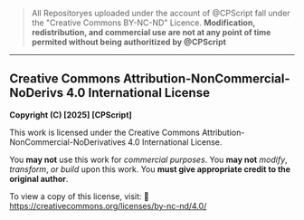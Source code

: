 > All Repositoryes uploaded under the account of @CPScript fall under the "Creative Commons BY-NC-ND" Licence. **Modification, redistribution, and commercial use are not at any point of time permited without being authoritized by @CPScript**

---

## Creative Commons Attribution-NonCommercial-NoDerivs 4.0 International License
**Copyright (C) [2025] [CPScript]**

This work is licensed under the Creative Commons Attribution-NonCommercial-NoDerivatives 4.0 International License.

You **may not** use this work for *commercial purposes*. You **may not** *modify*, *transform*, *or build* upon this work. You **must give appropriate credit to the original author**.

To view a copy of this license, visit:
🔗 https://creativecommons.org/licenses/by-nc-nd/4.0/

